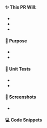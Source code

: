 #### ✨ This PR Will:
<!--- List new features, improvements, or fixes introduced in this PR. --->
- <!--- add support for XYZ --->
- <!--- improved performance of ABC --->
- <!--- fix issue #123 where XYZ was not working --->

#### 🎯 Purpose  
<!--- Explain why this change is needed and what problem it solves. --->
- <!--- This update enhances user experience by... --->
- <!--- Fixes a bug that caused... --->

#### 🧪 Unit Tests 
<!--- Mention if unit tests were added. If not, briefly explain why. ---> 
- <!--- added unit tests for XYZ functionality. --->
- <!--- no new tests were needed because... --->

#### 📸 Screenshots  
<!--- Add screenshots or GIFs if relevant. --->
- <!--- Before / After comparison screenshots --->

#### 💻 Code Snippets  
<!--- Include important code snippets if needed. --->
<!--- ```swift --->
<!--- // Example Swift code snippet --->
<!--- func exampleFunction() { --->
<!---     print("Hello, PR!") --->
<!--- } --->
<!--- ``` --->
